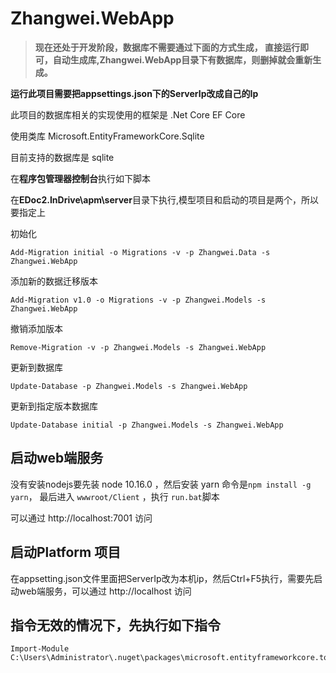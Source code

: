 # Zhangwei.WebApp

>**现在还处于开发阶段，数据库不需要通过下面的方式生成，
>直接运行即可，自动生成库,Zhangwei.WebApp目录下有数据库，则删掉就会重新生成。**

**运行此项目需要把appsettings.json下的ServerIp改成自己的Ip**

此项目的数据库相关的实现使用的框架是 .Net Core EF Core

使用类库 Microsoft.EntityFrameworkCore.Sqlite

目前支持的数据库是 sqlite

在**程序包管理器控制台**执行如下脚本

在**EDoc2.InDrive\apm\server**目录下执行,模型项目和启动的项目是两个，所以要指定上

初始化

```
Add-Migration initial -o Migrations -v -p Zhangwei.Data -s Zhangwei.WebApp
```


添加新的数据迁移版本
```
Add-Migration v1.0 -o Migrations -v -p Zhangwei.Models -s Zhangwei.WebApp
```

撤销添加版本

```
Remove-Migration -v -p Zhangwei.Models -s Zhangwei.WebApp
```

更新到数据库

```
Update-Database -p Zhangwei.Models -s Zhangwei.WebApp
```

更新到指定版本数据库

```
Update-Database initial -p Zhangwei.Models -s Zhangwei.WebApp
```

## 启动web端服务

没有安装nodejs要先装 node 10.16.0 ，然后安装 yarn
命令是`npm install -g yarn`，
最后进入 `wwwroot/Client` ，执行 `run.bat`脚本

可以通过 http://localhost:7001 访问

## 启动Platform 项目

在appsetting.json文件里面把ServerIp改为本机ip，然后Ctrl+F5执行，需要先启动web端服务，可以通过 http://localhost 访问

## 指令无效的情况下，先执行如下指令

```
Import-Module C:\Users\Administrator\.nuget\packages\microsoft.entityframeworkcore.tools\3.1.3\tools\EntityFrameworkCore.psd1
```
